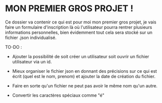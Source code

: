 # MON PREMIER GROS PROJET !

Ce dossier va contenir ce qui est pour moi mon premier gros projet, je vais faire un formulaire d'inscription là où l'utilisateur pourra rentrer plusieurs informations personnelles, bien évidemment tout cela sera stocké sur un fichier .json individualisé.

TO-DO : 

- Ajouter la possibilité de soit créer un utilisateur soit ouvrir un fichier utilisateur via un id.

- Mieux organiser le fichier json en donnant des précisions sur ce qui est écrit (quel est le nom, prenom) et ajouter la date de création du fichier.

- Faire en sorte qu'un fichier ne peut pas avoir le même nom qu'un autre.

- Convertir les caractères spéciaux comme "é"
